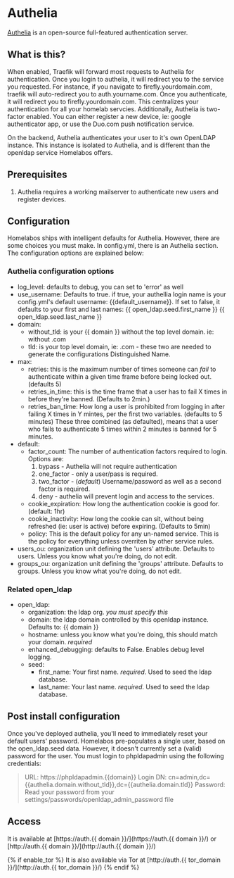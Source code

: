 # Authelia

[Authelia](https://www.authelia.com) is an open-source full-featured authentication server.

## What is this?

When enabled, Traefik will forward most requests to Authelia for authentication. Once you login to authelia, it will redirect you to the service you requested. For instance, if you navigate to firefly.yourdomain.com, traefik will auto-redirect you to auth.yourname.com. Once you authenticate, it will redirect you to firefly.yourdomain.com. This centralizes your authentication for all your homelab servcies. Additionally, Authelia is two-factor enabled. You can either register a new device, ie: google authenticator app, or use the Duo.com push notification service.

On the backend, Authelia authenticates your user to it's own OpenLDAP instance. This instance is isolated to Authelia, and is different than the openldap service Homelabos offers.

## Prerequisites

1. Authelia requires a working mailserver to authenticate new users and register devices.

## Configuration

Homelabos ships with intelligent defaults for Authelia. However, there are some choices you must make. In config.yml, there is an Authelia section. The configuration options are explained below:

### Authelia configuration options

- log_level: defaults to debug, you can set to 'error' as well
- use_username: Defaults to true. if true, your authellia login name is your config.yml's default username: {{default_username}}. If set to false, it defaults to your first and last names: {{ open_ldap.seed.first_name }} {{ open_ldap.seed.last_name }}
- domain:
  - without_tld: is your {{ domain }} without the top level domain. ie: without .com
  - tld: is your top level domain, ie: .com - these two are needed to generate the configurations Distinguished Name.
- max:
  - retries: this is the maximum number of times someone can _fail_ to authenticate within a given time frame before being locked out. (defaults 5)
  - retries_in_time: this is the time frame that a user has to fail X times in before they're banned. (Defaults to 2min.)
  - retries_ban_time: How long a user is prohibited from logging in after failing X times in Y mintes, per the first two variables. (defaults to 5 minutes) These three combined (as defaulted), means that a user who fails to authenticate 5 times within 2 minutes is banned for 5 minutes.
- default:
  - factor_count: The number of authentication factors required to login. Options are:
    1. bypass - Authelia will not require authentication
    2. one_factor - only a user/pass is required.
    3. two_factor - (_default_) Username/password as well as a second factor is required.
    4. deny - authelia will prevent login and access to the services.
  - cookie_expiration: How long the authentication cookie is good for. (default: 1hr)
  - cookie_inactivity: How long the cookie can sit, without being refreshed (ie: user is active) before expiring. (Defaults to 5min)
  - policy: This is the default policy for any un-named service. This is the policy for everything unless overriten by other service rules.
- users_ou: organization unit defining the 'users' attribute. Defaults to users. Unless you know what you're doing, do not edit.
- groups_ou: organization unit defining the 'groups' attribute. Defaults to groups. Unless you know what you're doing, do not edit.

### Related open_ldap

- open_ldap:
  - organization: the ldap org. _you must specify this_
  - domain: the ldap domain controlled by this openldap instance. Defaults to: {{ domain }}
  - hostname: unless you know what you're doing, this should match your domain. _required_
  - enhanced_debugging: defaults to False. Enables debug level logging.
  - seed:
    - first_name: Your first name. *required*. Used to seed the ldap database.
    - last_name: Your last name. *required*. Used to seed the ldap database.

## Post install configuration

Once you've deployed authelia, you'll need to immediately reset your default users' password. Homelabos pre-populates a single user, based on the open_ldap.seed data. However, it doesn't currently set a (valid) password for the user. You must login to phpldapadmin using the following credentials:

> URL: https://phpldapadmin.{{domain}}
> Login DN: cn=admin,dc={{authelia.domain.without_tld}},dc={{authelia.domain.tld}}
> Password: Read your password from your settings/passwords/openldap_admin_password file

## Access

It is available at [https://auth.{{ domain }}/](https://auth.{{ domain }}/) or [http://auth.{{ domain }}/](http://auth.{{ domain }}/)

{% if enable_tor %}
It is also available via Tor at [http://auth.{{ tor_domain }}/](http://auth.{{ tor_domain }}/)
{% endif %}
